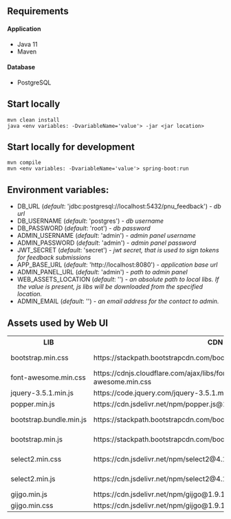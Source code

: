 ## Requirements

#### Application
- Java 11
- Maven

#### Database
- PostgreSQL

## Start locally
```
mvn clean install
java <env variables: -DvariableName='value'> -jar <jar location>
```
## Start locally for development
```
mvn compile
mvn <env variables: -DvariableName='value'> spring-boot:run
```

## Environment variables:

- DB_URL (_default_: 'jdbc:postgresql://localhost:5432/pnu_feedback') - _db url_
- DB_USERNAME (_default_: 'postgres') - _db username_
- DB_PASSWORD (_default_: 'root') - _db password_
- ADMIN_USERNAME (_default_: 'admin') - _admin panel username_
- ADMIN_PASSWORD (_default_: 'admin') - _admin panel password_
- JWT_SECRET (_default_: 'secret') - _jwt secret, that is used to sign tokens for feedback submissions_
- APP_BASE_URL (_default_: 'http://localhost:8080') - _application base url_
- ADMIN_PANEL_URL (_default_: 'admin') - _path to admin panel_
- WEB_ASSETS_LOCATION (_default_: '') - _an absolute path to local libs. If the value is present, js libs will be downloaded from the specified location._
- ADMIN_EMAIL (_default_: '') - _an email address for the contact to admin._

## Assets used by Web UI
<table style="width:100%">
  <tr>
    <th>LIB</th>
    <th>CDN LIB</th>
    <th>SOURCE</th>
    <th>NOTES</th>
  </tr>
  <tr>
    <td>bootstrap.min.css</td>
    <td>https://stackpath.bootstrapcdn.com/bootstrap/4.4.1/css/bootstrap.min.css</td>
    <td>https://getbootstrap.com/docs/4.4/getting-started/download/</td>
    <td>Use only /bootstrap-4.4.1 2/dist/css/bootstrap.min.css</td>
  </tr>
  <tr>
    <td>font-awesome.min.css</td>
    <td>https://cdnjs.cloudflare.com/ajax/libs/font-awesome/4.7.0/css/font-awesome.min.css</td>
    <td>https://fontawesome.com/v4.7/get-started/</td>
    <td>Use only /fonts, /css folders</td>
  </tr>
  <tr>
    <td>jquery-3.5.1.min.js</td>
    <td>https://code.jquery.com/jquery-3.5.1.min.js</td>
    <td>https://code.jquery.com/jquery-3.5.1.min.js</td>
    <td>Download this file</td>
  </tr>
  <tr>
    <td>popper.min.js</td>
    <td>https://cdn.jsdelivr.net/npm/popper.js@1.16.0/dist/umd/popper.min.js</td>
    <td>https://cdn.jsdelivr.net/npm/popper.js@1.16.0/dist/umd/popper.min.js</td>
    <td>Download this file</td>
  </tr>
  <tr>
    <td>bootstrap.bundle.min.js</td>
    <td>https://stackpath.bootstrapcdn.com/bootstrap/4.4.1/js/bootstrap.bundle.min.js</td>
    <td>https://getbootstrap.com/docs/4.4/getting-started/download/</td>
    <td>Use /bootstrap-4.4.1 2/dist/js/bootstrap.bundle.min.js</td>
  </tr>
  <tr>
    <td>bootstrap.min.js</td>
    <td>https://stackpath.bootstrapcdn.com/bootstrap/4.4.1/js/bootstrap.min.js</td>
    <td>https://getbootstrap.com/docs/4.4/getting-started/download/</td>
    <td>Use /bootstrap-4.4.1 2/dist/js/bootstrap.min.js</td>
  </tr>
  <tr>
    <td>select2.min.css</td>
    <td>https://cdn.jsdelivr.net/npm/select2@4.1.0-beta.1/dist/css/select2.min.css</td>
    <td>https://cdn.jsdelivr.net/npm/select2@4.1.0-beta.1/dist/css/select2.min.css</td>
    <td>Download this file</td>
  </tr>
  <tr>
    <td>select2.min.js</td>
    <td>https://cdn.jsdelivr.net/npm/select2@4.1.0-beta.1/dist/js/select2.min.js</td>
    <td>https://cdn.jsdelivr.net/npm/select2@4.1.0-beta.1/dist/js/select2.min.js</td>
    <td>Download this file</td>
  </tr>
  <tr>
    <td>gijgo.min.js</td>
    <td>https://cdn.jsdelivr.net/npm/gijgo@1.9.13/js/gijgo.min.js</td>
    <td>https://gijgo.com/download</td>
    <td>Use only /fonts, /css folders</td>
  </tr>
  <tr>
    <td>gijgo.min.css</td>
    <td>https://cdn.jsdelivr.net/npm/gijgo@1.9.13/css/gijgo.min.css</td>
    <td>https://gijgo.com/download</td>
    <td>Use only /fonts, /css folders</td>
  </tr>
</table>
